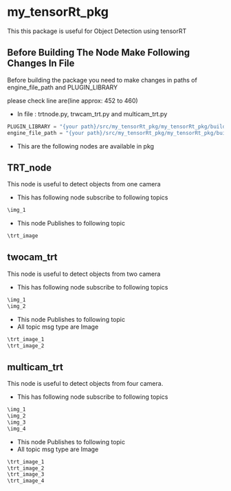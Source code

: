 # my_tensorRt_pkg

This this package  is useful for Object Detection using tensorRT 

## Before Building The Node Make Following Changes In File

Before building the package you need to make changes in paths of engine_file_path and PLUGIN_LIBRARY

please check line are(line approx:  452 to 460)

- In file : trtnode.py, trwcam_trt.py and multicam_trt.py 

```python
PLUGIN_LIBRARY = "{your path}/src/my_tensorRt_pkg/my_tensorRt_pkg/build/libmyplugins.so"
engine_file_path = "{your path}/src/my_tensorRt_pkg/my_tensorRt_pkg/build/Vishvajit_trt.engine"
```


- This are the following nodes are available in pkg  

## TRT_node

This node is useful to detect objects from one camera 

- This has following node subscribe to following topics 

```python 
\img_1
```

- This node Publishes to following topic 

```python 
\trt_image
```

## twocam_trt


This node is useful to detect objects from two camera 

- This has following node subscribe to following topics 

```python 
\img_1
\img_2
```

- This node Publishes to following topic 
- All topic msg type  are Image 

```python 
\trt_image_1
\trt_image_2
```


## multicam_trt

This node is useful to detect objects from four camera.

- This has following node subscribe to following topics 

```python 
\img_1
\img_2
\img_3
\img_4
```

- This node Publishes to following topic 
- All topic msg type  are Image 

```python 
\trt_image_1
\trt_image_2
\trt_image_3
\trt_image_4 

```
